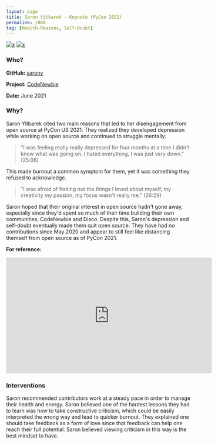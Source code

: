 ```yaml
---
layout: page
title: Saron Yitbarek - Keynote (PyCon 2021)
permalink: /060
tag: [Health-Reasons, Self-Doubt]
---
```


[![x](https://img.shields.io/badge/-Health%20Reasons-5D3FD3)](/#HR) [![x](https://img.shields.io/badge/-Self--doubt-013ADF)](/#SD)

### Who?

**GitHub:** [sarony](https://github.com/sarony)

**Project:** [CodeNewbie](https://github.com/code-newbies)

**Date:** June 2021

### Why?

Saron Yitbarek cited two main reasons that led to her disengagement from open source at PyCon US 2021. They realized they developed depression while working on open source and continued to struggle mentally.

> "I was feeling really really depressed for four months at a time I didn't know what was going on. I hated everything, I was just very down." (25:06)

This made burnout a common symptom for them, yet it was something they refused to acknowledge.

> "I was afraid of finding out the things I loved about myself, my creativity my passion, my focus wasn't really me." (26:29)

Saron hoped that their original interest in open source hadn't gone away, especially since they'd spent so much of their time building their own communities, CodeNewbie and Disco. Despite this, Saron's depression and self-doubt eventually made them quit open source. They have had no contributions since May 2020 and appear to still feel like distancing themself from open source as of PyCon 2021.

**For reference:**

<iframe width="560" height="315" src="https://www.youtube.com/embed/_yoctcdkmUw?start=1506" title="YouTube video player" frameborder="0" allow="accelerometer; autoplay; clipboard-write; encrypted-media; gyroscope; picture-in-picture" allowfullscreen></iframe> 

### Interventions

Saron recommended contributors work at a steady pace in order to manage their health and energy. Saron believed one of the hardest lessons they had to learn was how to take constructive criticism, which could be easily interpreted the wrong way and lead to quicker burnout. They explained one should take feedback as a form of love since that feedback can help one reach their full potential. Saron believed viewing criticism in this way is the best mindset to have.
